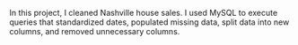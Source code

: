 In this project, I cleaned Nashville house sales. I used MySQL to execute queries that standardized dates, populated missing data, split data into new columns, and removed unnecessary columns.
